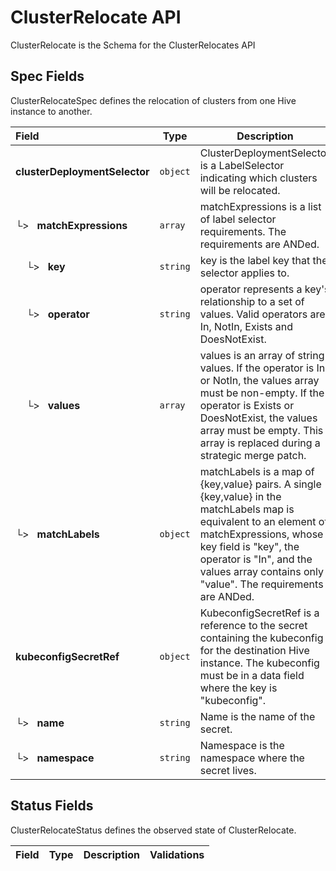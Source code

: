 # ClusterRelocate API

ClusterRelocate is the Schema for the ClusterRelocates API

## Spec Fields

ClusterRelocateSpec defines the relocation of clusters from one Hive instance to another.

| Field | Type | Description | Validations |
|:---|---|---|---|
|  **clusterDeploymentSelector** | `object` | ClusterDeploymentSelector is a LabelSelector indicating which clusters will be relocated. | N/A |
| └>&nbsp;&nbsp; **matchExpressions** | `array` | matchExpressions is a list of label selector requirements. The requirements are ANDed. | N/A |
| &nbsp;&nbsp;&nbsp;&nbsp;└>&nbsp;&nbsp; **key** | `string` | key is the label key that the selector applies to. | N/A |
| &nbsp;&nbsp;&nbsp;&nbsp;└>&nbsp;&nbsp; **operator** | `string` | operator represents a key's relationship to a set of values. Valid operators are In, NotIn, Exists and DoesNotExist. | N/A |
| &nbsp;&nbsp;&nbsp;&nbsp;└>&nbsp;&nbsp; **values** | `array` | values is an array of string values. If the operator is In or NotIn, the values array must be non-empty. If the operator is Exists or DoesNotExist, the values array must be empty. This array is replaced during a strategic merge patch. | N/A |
| └>&nbsp;&nbsp; **matchLabels** | `object` | matchLabels is a map of {key,value} pairs. A single {key,value} in the matchLabels map is equivalent to an element of matchExpressions, whose key field is "key", the operator is "In", and the values array contains only "value". The requirements are ANDed. | N/A |
|  **kubeconfigSecretRef** | `object` | KubeconfigSecretRef is a reference to the secret containing the kubeconfig for the destination Hive instance. The kubeconfig must be in a data field where the key is "kubeconfig". | N/A |
| └>&nbsp;&nbsp; **name** | `string` | Name is the name of the secret. | N/A |
| └>&nbsp;&nbsp; **namespace** | `string` | Namespace is the namespace where the secret lives. | N/A |
## Status Fields

ClusterRelocateStatus defines the observed state of ClusterRelocate.

| Field | Type | Description | Validations |
|:---|---|---|---|
